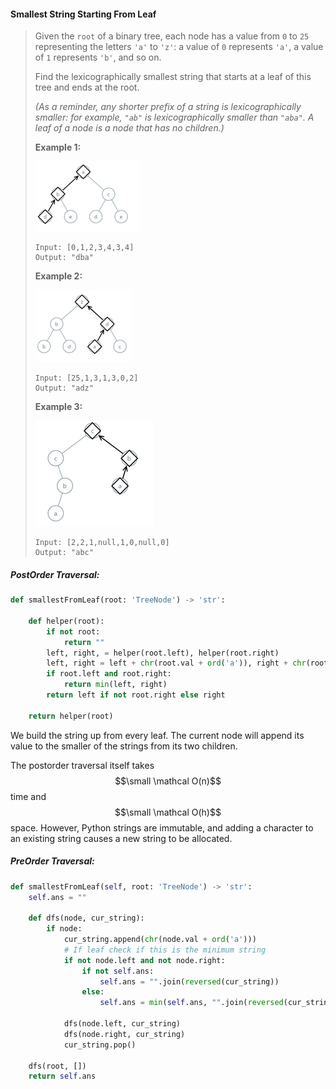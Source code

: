 #### Smallest String Starting From Leaf

> Given the `root` of a binary tree, each node has a value from `0` to `25` representing the letters `'a'` to `'z'`: a value of `0` represents `'a'`, a value of `1` represents `'b'`, and so on.
>
> Find the lexicographically smallest string that starts at a leaf of this tree and ends at the root.
>
> _\(As a reminder, any shorter prefix of a string is lexicographically smaller: for example, _`"ab"`_ is lexicographically smaller than _`"aba"`_.  A leaf of a node is a node that has no children.\)_
>
> **Example 1:**
>
> ![](/assets/string_starting_from_leaf_example1.png)
>
> ```
> Input: [0,1,2,3,4,3,4]
> Output: "dba"
> ```
>
> **Example 2:**
>
> ![](/assets/string_start_from_leaf_example2.png)
>
> ```
> Input: [25,1,3,1,3,0,2]
> Output: "adz"
> ```
>
> **Example 3:**
>
> ![](/assets/string_from_leaf_example2.png)
>
> ```
> Input: [2,2,1,null,1,0,null,0]
> Output: "abc"
> ```

##### PostOrder Traversal:

```py
def smallestFromLeaf(root: 'TreeNode') -> 'str':

    def helper(root):
        if not root:
            return ""
        left, right, = helper(root.left), helper(root.right)
        left, right = left + chr(root.val + ord('a')), right + chr(root.val + ord('a'))
        if root.left and root.right:
            return min(left, right)
        return left if not root.right else right

    return helper(root)
```

We build the string up from every leaf. The current node will append its value to the smaller of the strings from its two children.

The postorder traversal itself takes $$\small \mathcal O(n)$$ time and $$\small \mathcal O(h)$$ space. However, Python strings are immutable, and adding a character to an existing string causes a new string to be allocated.

##### PreOrder Traversal:

```py
def smallestFromLeaf(self, root: 'TreeNode') -> 'str':
    self.ans = ""

    def dfs(node, cur_string):
        if node:
            cur_string.append(chr(node.val + ord('a')))
            # If leaf check if this is the minimum string
            if not node.left and not node.right:
                if not self.ans:
                    self.ans = "".join(reversed(cur_string))
                else:
                    self.ans = min(self.ans, "".join(reversed(cur_string)))

            dfs(node.left, cur_string)
            dfs(node.right, cur_string)
            cur_string.pop()

    dfs(root, [])
    return self.ans
```



